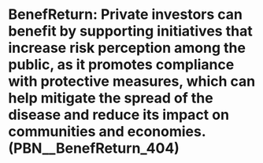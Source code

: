 # BenefReturn: __Private investors can benefit by supporting initiatives that increase risk perception among the public, as it promotes compliance with protective measures, which can help mitigate the spread of the disease and reduce its impact on communities and economies.__ (PBN__BenefReturn_404)

